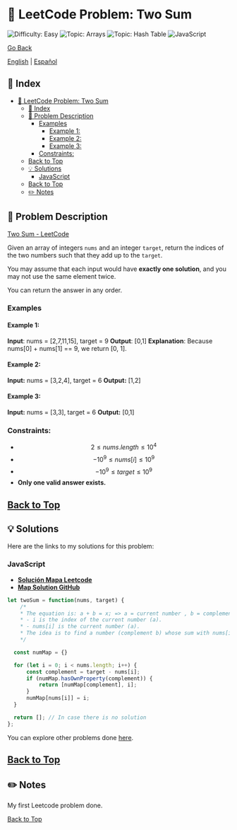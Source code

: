 # 🤔 LeetCode Problem: Two Sum
![Difficulty: Easy](https://img.shields.io/badge/Difficulty-Easy-brightgreen)
![Topic: Arrays](https://img.shields.io/badge/Topic-Arrays-blue)
![Topic: Hash Table](https://img.shields.io/badge/Topic-Hash_Table-blue)
![JavaScript](https://img.shields.io/badge/language-JavaScript-yellow)

[Go Back](../README.md)

[English](./1.TwoSum.md) | [Español](./1.TwoSum-es.md)

## 📝 Index
- [🤔 LeetCode Problem: Two Sum](#-leetcode-problem-two-sum)
  - [📝 Index](#-index)
  - [📖 Problem Description](#-problem-description)
    - [Examples](#examples)
      - [Example 1:](#example-1)
      - [Example 2:](#example-2)
      - [Example 3:](#example-3)
    - [Constraints:](#constraints)
  - [Back to Top](#back-to-top)
  - [💡 Solutions](#-solutions)
    - [JavaScript](#javascript)
  - [Back to Top](#back-to-top-1)
  - [✏️ Notes](#️-notes)

## 📖 Problem Description

[Two Sum - LeetCode](https://leetcode.com/problems/two-sum/description/)

Given an array of integers `nums` and an integer `target`, return the indices of the two numbers such that they add up to the `target`.

You may assume that each input would have **exactly one **solution****, and you may not use the same element twice.

You can return the answer in any order.

### Examples

#### Example 1:
**Input**: nums = [2,7,11,15], target = 9
**Output**: [0,1]
**Explanation**: Because nums[0] + nums[1] == 9, we return [0, 1].


#### Example 2:
**Input:**
nums = [3,2,4], target = 6
**Output:**
[1,2]


#### Example 3:
**Input:**
nums = [3,3], target = 6
**Output:**
[0,1]


### Constraints:
- $$2 \leq nums.length \leq 10^4$$
- $$-10^9 \leq nums[i] \leq 10^9$$
- $$-10^9 \leq target \leq 10^9$$
- **Only one valid answer exists.**

[Back to Top](#index)
---

## 💡 Solutions
Here are the links to my solutions for this problem:

### JavaScript

- **[Solución Mapa Leetcode](https://leetcode.com/problems/two-sum/solutions/6278845/map-solution/)**
- **[Map Solution GitHub](../solutions/JavaScript/1.TwoSum/1.TwoSum.js)**
````javascript
let twoSum = function(nums, target) {
    /*
    * The equation is: a + b = x; => a = current number , b = complement, x = target.
    * - i is the index of the current number (a).
    * - nums[i] is the current number (a).
    * The idea is to find a number (complement b) whose sum with nums[i] equals the target.
    */

  const numMap = {}

  for (let i = 0; i < nums.length; i++) {
      const complement = target - nums[i];
      if (numMap.hasOwnProperty(complement)) {
          return [numMap[complement], i];
      }
      numMap[nums[i]] = i;
  }

  return []; // In case there is no solution
};
````

You can explore other problems done [here](https://github.com/Daniel-Paez-Rojas/leetcode.git).

[Back to Top](#index)
---

## ✏️ Notes

My first Leetcode problem done.

[Back to Top](#index)
